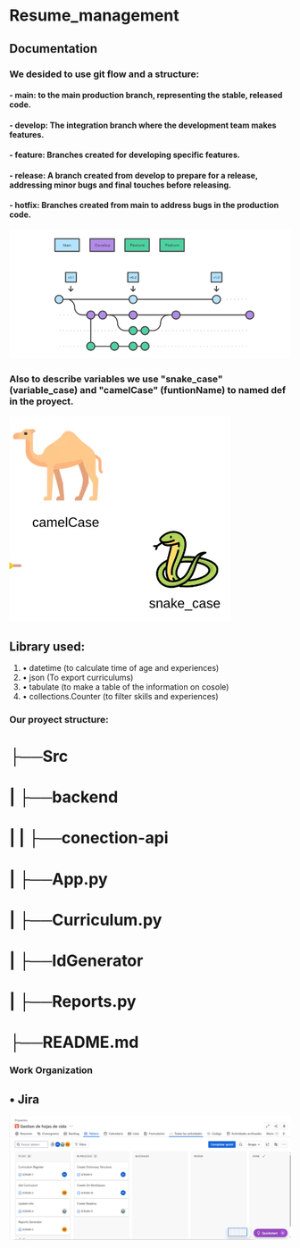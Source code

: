 # Resume_management

## Documentation

### We desided to use git flow and a structure: 
#### - main: to the main production branch, representing the stable, released code. 
#### - develop: The integration branch where the development team makes features. 
#### - feature: Branches created for developing specific features.
#### - release: A branch created from develop to prepare for a release, addressing minor bugs and final touches before releasing. 
#### - hotfix: Branches created from main to address  bugs in the production code.

![alt text](image-1.png)

### Also to describe variables we use "snake_case" (variable_case) and "camelCase" (funtionName) to named def in the proyect.

![alt text](image-2.png)

## Library used:
1. • datetime (to calculate time of age and experiences)
2. • json (To export curriculums)
3. • tabulate (to make a table of the information on cosole)
4. • collections.Counter (to filter skills and experiences)

### Our proyect structure:
 # ├──Src
 # |  ├──backend
 # |  |   ├──conection-api
 # |  ├──App.py
 # |  ├──Curriculum.py
 # |  ├──IdGenerator
 # |  ├──Reports.py
 # ├──README.md

 ### Work Organization

## • Jira

![alt text](Jira_Table-First-Sprim.png)


